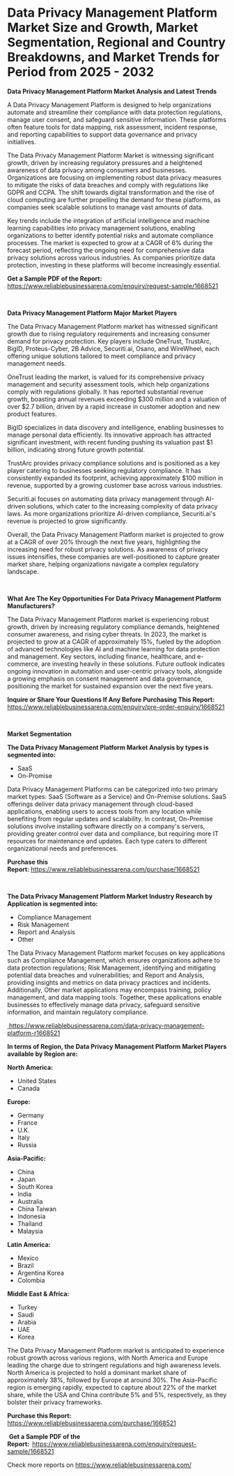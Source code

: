<p><h1>Data Privacy Management Platform Market Size and Growth, Market Segmentation, Regional and Country Breakdowns, and Market Trends for Period from 2025 -  2032</h1></p><p><strong>Data Privacy Management Platform Market Analysis and Latest Trends</strong></p>
<p><p>A Data Privacy Management Platform is designed to help organizations automate and streamline their compliance with data protection regulations, manage user consent, and safeguard sensitive information. These platforms often feature tools for data mapping, risk assessment, incident response, and reporting capabilities to support data governance and privacy initiatives.</p><p>The Data Privacy Management Platform Market is witnessing significant growth, driven by increasing regulatory pressures and a heightened awareness of data privacy among consumers and businesses. Organizations are focusing on implementing robust data privacy measures to mitigate the risks of data breaches and comply with regulations like GDPR and CCPA. The shift towards digital transformation and the rise of cloud computing are further propelling the demand for these platforms, as companies seek scalable solutions to manage vast amounts of data.</p><p>Key trends include the integration of artificial intelligence and machine learning capabilities into privacy management solutions, enabling organizations to better identify potential risks and automate compliance processes. The market is expected to grow at a CAGR of 6% during the forecast period, reflecting the ongoing need for comprehensive data privacy solutions across various industries. As companies prioritize data protection, investing in these platforms will become increasingly essential.</p></p>
<p><strong>Get a Sample PDF of the Report:&nbsp;</strong> <a href="https://www.reliablebusinessarena.com/enquiry/request-sample/1668521?utm_campaign=2987&utm_medium=2&utm_source=Github&utm_content=ia&utm_term=09032025&utm_id=data-privacy-management-platform">https://www.reliablebusinessarena.com/enquiry/request-sample/1668521</a></p>
<p>&nbsp;</p>
<p><strong>Data Privacy Management Platform Major Market Players</strong></p>
<p><p>The Data Privacy Management Platform market has witnessed significant growth due to rising regulatory requirements and increasing consumer demand for privacy protection. Key players include OneTrust, TrustArc, BigID, Proteus-Cyber, 2B Advice, Securiti.ai, Osano, and WireWheel, each offering unique solutions tailored to meet compliance and privacy management needs.</p><p>OneTrust leading the market, is valued for its comprehensive privacy management and security assessment tools, which help organizations comply with regulations globally. It has reported substantial revenue growth, boasting annual revenues exceeding $300 million and a valuation of over $2.7 billion, driven by a rapid increase in customer adoption and new product features.</p><p>BigID specializes in data discovery and intelligence, enabling businesses to manage personal data efficiently. Its innovative approach has attracted significant investment, with recent funding pushing its valuation past $1 billion, indicating strong future growth potential.</p><p>TrustArc provides privacy compliance solutions and is positioned as a key player catering to businesses seeking regulatory compliance. It has consistently expanded its footprint, achieving approximately $100 million in revenue, supported by a growing customer base across various industries.</p><p>Securiti.ai focuses on automating data privacy management through AI-driven solutions, which cater to the increasing complexity of data privacy laws. As more organizations prioritize AI-driven compliance, Securiti.ai's revenue is projected to grow significantly.</p><p>Overall, the Data Privacy Management Platform market is projected to grow at a CAGR of over 20% through the next five years, highlighting the increasing need for robust privacy solutions. As awareness of privacy issues intensifies, these companies are well-positioned to capture greater market share, helping organizations navigate a complex regulatory landscape.</p></p>
<p>&nbsp;</p>
<p><strong>What Are The Key Opportunities For Data Privacy Management Platform Manufacturers?</strong></p>
<p><p>The Data Privacy Management Platform market is experiencing robust growth, driven by increasing regulatory compliance demands, heightened consumer awareness, and rising cyber threats. In 2023, the market is projected to grow at a CAGR of approximately 15%, fueled by the adoption of advanced technologies like AI and machine learning for data protection and management. Key sectors, including finance, healthcare, and e-commerce, are investing heavily in these solutions. Future outlook indicates ongoing innovation in automation and user-centric privacy tools, alongside a growing emphasis on consent management and data governance, positioning the market for sustained expansion over the next five years.</p></p>
<p><strong>Inquire or Share Your Questions If Any Before Purchasing This Report:</strong> <a href="https://www.reliablebusinessarena.com/enquiry/pre-order-enquiry/1668521?utm_campaign=2987&utm_medium=2&utm_source=Github&utm_content=ia&utm_term=09032025&utm_id=data-privacy-management-platform">https://www.reliablebusinessarena.com/enquiry/pre-order-enquiry/1668521</a></p>
<p>&nbsp;</p>
<p><strong>Market Segmentation</strong></p>
<p><strong>The Data Privacy Management Platform Market Analysis by types is segmented into:</strong></p>
<p><ul><li>SaaS</li><li>On-Promise</li></ul></p>
<p><p>Data Privacy Management Platforms can be categorized into two primary market types: SaaS (Software as a Service) and On-Premise solutions. SaaS offerings deliver data privacy management through cloud-based applications, enabling users to access tools from any location while benefiting from regular updates and scalability. In contrast, On-Premise solutions involve installing software directly on a company's servers, providing greater control over data and compliance, but requiring more IT resources for maintenance and updates. Each type caters to different organizational needs and preferences.</p></p>
<p><strong>Purchase this Report:&nbsp;</strong><a href="https://www.reliablebusinessarena.com/purchase/1668521?utm_campaign=2987&utm_medium=2&utm_source=Github&utm_content=ia&utm_term=09032025&utm_id=data-privacy-management-platform">https://www.reliablebusinessarena.com/purchase/1668521</a></p>
<p>&nbsp;</p>
<p><strong>The Data Privacy Management Platform Market Industry Research by Application is segmented into:</strong></p>
<p><ul><li>Compliance Management</li><li>Risk Management</li><li>Report and Analysis</li><li>Other</li></ul></p>
<p><p>The Data Privacy Management Platform market focuses on key applications such as Compliance Management, which ensures organizations adhere to data protection regulations; Risk Management, identifying and mitigating potential data breaches and vulnerabilities; and Report and Analysis, providing insights and metrics on data privacy practices and incidents. Additionally, Other market applications may encompass training, policy management, and data mapping tools. Together, these applications enable businesses to effectively manage data privacy, safeguard sensitive information, and maintain regulatory compliance.</p></p>
<p><a href="https://www.reliablebusinessarena.com/data-privacy-management-platform-r1668521?utm_campaign=2987&utm_medium=2&utm_source=Github&utm_content=ia&utm_term=09032025&utm_id=data-privacy-management-platform">&nbsp;https://www.reliablebusinessarena.com/data-privacy-management-platform-r1668521</a></p>
<p><strong>In terms of Region, the Data Privacy Management Platform Market Players available by Region are:</strong></p>
<p>
    <p> <strong> North America: </strong>
        <ul>
            <li>United States</li>
            <li>Canada</li>
        </ul>
        </p> 
    <p> <strong> Europe: </strong>
        <ul>
            <li>Germany</li>
            <li>France</li>
            <li>U.K.</li>
            <li>Italy</li>
            <li>Russia</li>
        </ul>
        </p> 
    <p> <strong> Asia-Pacific: </strong>
        <ul>
            <li>China</li>
            <li>Japan</li>
            <li>South Korea</li>
            <li>India</li>
            <li>Australia</li>
            <li>China Taiwan</li>
            <li>Indonesia</li>
            <li>Thailand</li>
            <li>Malaysia</li>
        </ul>
        </p> 
    <p> <strong> Latin America: </strong>
        <ul>
            <li>Mexico</li>
            <li>Brazil</li>
            <li>Argentina Korea</li>
            <li>Colombia</li>
        </ul>
        </p> 
    <p> <strong> Middle East & Africa: </strong>
        <ul>
            <li>Turkey</li>
            <li>Saudi</li>
            <li>Arabia</li>
            <li>UAE</li>
            <li>Korea</li>
        </ul>
    </p>
    </p>
<p><p>The Data Privacy Management Platform market is anticipated to experience robust growth across various regions, with North America and Europe leading the charge due to stringent regulations and high awareness levels. North America is projected to hold a dominant market share of approximately 38%, followed by Europe at around 30%. The Asia-Pacific region is emerging rapidly, expected to capture about 22% of the market share, while the USA and China contribute 5% and 5%, respectively, as they bolster their privacy frameworks.</p></p>
<p><strong>Purchase this Report: </strong><a href="https://www.reliablebusinessarena.com/purchase/1668521?utm_campaign=2987&utm_medium=2&utm_source=Github&utm_content=ia&utm_term=09032025&utm_id=data-privacy-management-platform">https://www.reliablebusinessarena.com/purchase/1668521</a></p>
<p>&nbsp;<strong>Get a Sample PDF of the Report:&nbsp;&nbsp;</strong><a href="https://www.reliablebusinessarena.com/enquiry/request-sample/1668521?utm_campaign=2987&utm_medium=2&utm_source=Github&utm_content=ia&utm_term=09032025&utm_id=data-privacy-management-platform">https://www.reliablebusinessarena.com/enquiry/request-sample/1668521</a></p>
<p><strong></strong></p>
<p>Check more reports on <a href="https://www.reliablebusinessarena.com/?utm_campaign=2987&utm_medium=2&utm_source=Github&utm_content=ia&utm_term=09032025&utm_id=data-privacy-management-platform">https://www.reliablebusinessarena.com/</a></p>
